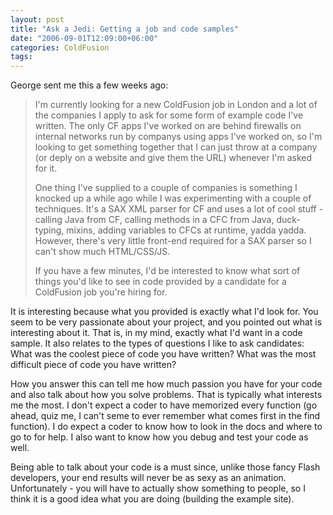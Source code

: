 ```yaml
---
layout: post
title: "Ask a Jedi: Getting a job and code samples"
date: "2006-09-01T12:09:00+06:00"
categories: ColdFusion 
tags: 
---
```


George sent me this a few weeks ago:

<blockquote>
I'm currently looking for a new ColdFusion job in London and a lot of the companies I apply to ask for some form of example code I've written. The only CF apps I've worked on are behind firewalls on internal networks run by companys
using apps I've worked on, so I'm looking to get something together that I can just throw at a company (or deply on a website and give them the URL) whenever I'm asked for it.

One thing I've supplied to a couple of companies is something I knocked up a while ago while I was experimenting with a couple of techniques. It's a SAX XML parser for CF and uses a lot of cool stuff - calling Java from
CF, calling methods in a CFC from Java, duck-typing, mixins, adding variables to CFCs at runtime, yadda yadda. However, there's very little front-end required for a SAX parser so I can't show much HTML/CSS/JS.

If you have a few minutes, I'd be interested to know what sort of things you'd like to see in code provided
by a candidate for a ColdFusion job you're hiring for.
</blockquote>

It is interesting because what you provided is exactly what I'd look for. You seem to be very passionate about your project, and you pointed out what is interesting about it. That is, in my mind, exactly what I'd want in a code sample. It also relates to the types of questions I like to ask candidates: What was the coolest piece of code you have written? What was the most difficult piece of code you have written? 

How you answer this can tell me how much passion you have for your code and also talk about how you solve problems. That is typically what interests me the most. I don't expect a coder to have memorized every function (go ahead, quiz me, I can't seme to ever remember what comes first in the find function). I do expect a coder to know how to look in the docs and where to go to for help. I also want to know how you debug and test your code as well.

Being able to talk about your code is a must since, unlike those fancy Flash developers, your end results will never be as sexy as an animation. Unfortunately - you will have to actually show something to people, so I think it is a good idea what you are doing (building the example site).